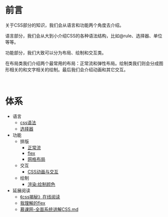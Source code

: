# 前言

关于CSS部分的知识，我们会从语言和功能两个角度去介绍。

语言部分，我们会从大到小介绍CSS的各种语法结构，比如@rule、选择器、单位等等。

功能部分，我们大致可以分为布局、绘制和交互类。

在布局类我们介绍两个最常用的布局：正常流和弹性布局。绘制类我们则会分成图形相关的和文字相关的绘制。最后我们会介绍动画和其它交互。

<br/>

# 体系

- 语言
    + [css语法][101]
    + [选择器][102]
- 功能
    + 排版
        - [正常流][103]
        - [flex][104]
        - [网格布局](http://www.ruanyifeng.com/blog/2019/03/grid-layout-tutorial.html)
    + 交互
        - [CSS动画与交互][105]
    + 绘制
        - [渲染:绘制颜色][106]
- 延展阅读
    + [《css揭秘》在线阅读](http://cdn.luoyelusheng.cn/assets/books/css%E6%8F%AD%E7%A7%98.pdf)
    + [我理解的flex][107]
    + [慕课网-全面系统讲解CSS.md][108]

[101]: https://github.com/jiangxia/FE-Knowledge/blob/master/posts/css/css语法.md
[102]: https://github.com/jiangxia/FE-Knowledge/blob/master/posts/css/选择器.md
[103]: https://github.com/jiangxia/FE-Knowledge/blob/master/posts/css/正常流.md
[104]: https://github.com/jiangxia/FE-Knowledge/blob/master/posts/css/flex.md
[105]: https://github.com/jiangxia/FE-Knowledge/blob/master/posts/css/CSS动画与交互.md
[106]: https://github.com/jiangxia/FE-Knowledge/blob/master/posts/css/绘制颜色.md
[107]: https://github.com/jiangxia/FE-Knowledge/blob/master/posts/css/我理解的flex.md
[108]: https://github.com/jiangxia/FE-Knowledge/blob/master/posts/css/慕课网-全面系统讲解CSS.md



